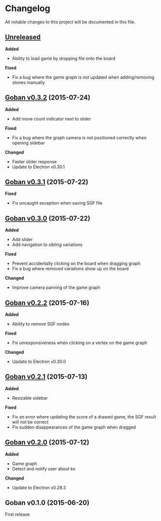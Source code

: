 # Changelog

All notable changes to this project will be documented in this file.

## [Unreleased][unreleased]

**Added**
* Ability to load game by dropping file onto the board

**Fixed**
* Fix a bug where the game graph is not updated when adding/removing stones manually

## [Goban v0.3.2][v0.3.2] (2015-07-24)

**Added**
* Add move count indicator next to slider

**Fixed**
* Fix a bug where the graph camera is not positioned correctly when opening sidebar

**Changed**
* Faster slider response
* Update to Electron v0.30.1

## [Goban v0.3.1][v0.3.1] (2015-07-22)

**Fixed**
* Fix uncaught exception when saving SGF file

## [Goban v0.3.0][v0.3.0] (2015-07-22)

**Added**
* Add slider
* Add navigation to sibling variations

**Fixed**
* Prevent accidentally clicking on the board when dragging graph
* Fix a bug where removed variations show up on the board

**Changed**
* Improve camera panning of the game graph

## [Goban v0.2.2][v0.2.2] (2015-07-16)

**Added**
* Ability to remove SGF nodes

**Fixed**
* Fix unresponsiveness when clicking on a vertex on the game graph

**Changed**
* Update to Electron v0.30.0

## [Goban v0.2.1][v0.2.1] (2015-07-13)

**Added**
* Resizable sidebar

**Fixed**
* Fix an error where updating the score of a drawed game, the SGF result will not be correct
* Fix sudden disappearances of the game graph when dragged

## [Goban v0.2.0][v0.2.0] (2015-07-12)

**Added**
* Game graph
* Detect and notify user about ko

**Changed**
* Update to Electron v0.28.3

## Goban v0.1.0 (2015-06-20)

First release

[unreleased]: https://github.com/yishn/Goban/compare/v0.3.2...master
[v0.3.2]: https://github.com/yishn/Goban/compare/v0.3.1...v0.3.2
[v0.3.1]: https://github.com/yishn/Goban/compare/v0.3.0...v0.3.1
[v0.3.0]: https://github.com/yishn/Goban/compare/v0.2.2...v0.3.0
[v0.2.2]: https://github.com/yishn/Goban/compare/v0.2.1...v0.2.2
[v0.2.1]: https://github.com/yishn/Goban/compare/v0.2.0...v0.2.1
[v0.2.0]: https://github.com/yishn/Goban/compare/v0.1.0...v0.2.0
